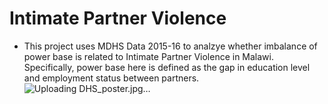 # Intimate Partner Violence
- This project uses MDHS Data 2015-16 to analzye whether imbalance of power base is related to Intimate Partner Violence in Malawi. Specifically, power base here is defined as the gap in education level and employment status between partners.
![Uploading DHS_poster.jpg…](https://github.com/weiluj/intimate-partner-violence-malawi/blob/7dff435623720d9d6ac2f052631753c4a9ffd566/DHS_poster.jpg)
